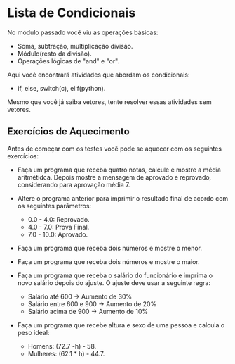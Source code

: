 Lista de Condicionais
=====================
No módulo passado você viu as operações básicas:
- Soma, subtração, multiplicação divisão.
- Módulo(resto da divisão).
- Operações lógicas de "and" e "or".

Aqui você encontrará atividades que abordam os condicionais:
- if, else, switch(c), elif(python).

Mesmo que você já saiba vetores, tente resolver essas atividades sem vetores.

## Exercícios de Aquecimento

Antes de começar com os testes você pode se aquecer com os seguintes exercícios:

- Faça um programa que receba quatro notas, calcule e mostre a média aritmétidca. Depois mostre a mensagem de aprovado e reprovado, considerando para aprovação média 7.

- Altere o programa anterior para imprimir o resultado final de acordo com os seguintes parâmetros:
    - 0.0 - 4.0: Reprovado.
    - 4.0 - 7.0: Prova Final.
    - 7.0 - 10.0: Aprovado.

- Faça um programa que receba dois números e mostre o menor.

- Faça um programa que receba dois números e mostre o maior.

- Faça um programa que receba o salário do funcionário e imprima o novo salário depois do ajuste. O ajuste deve usar a seguinte regra:
    - Salário até 600   -> Aumento de 30%
    - Salário entre 600 e 900 -> Aumento de 20%
    - Salário acima de 900 -> Aumento de 10%

- Faça um programa que recebe altura e sexo de uma pessoa e calcula o peso ideal:
    - Homens: (72.7 -h) - 58.
    - Mulheres: (62.1 * h) - 44.7.
